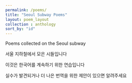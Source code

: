 ```yaml
---
permalink: /poems/
title: "Seoul Subway Poems"
layout: poem_layout
collection : anthology
sort_by: "id"
---
```


Poems collected on the Seoul subway

서울 지하철에서 모은 시들입니다

이것은 한국어를 계속하기 위한 연습입니다 

실수가 발견되거나 더 나은 번역을 위한 제안이 있으면 알려주세요
